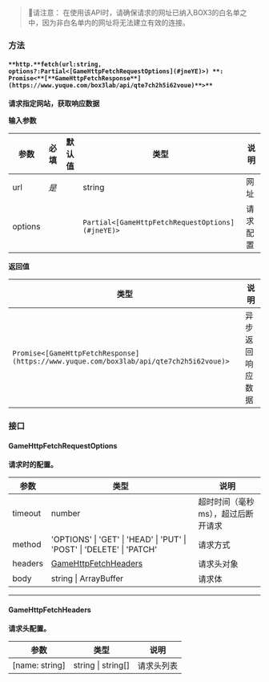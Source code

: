 > 🚫请注意：
> 在使用该API时，请确保请求的网址已纳入BOX3的白名单之中，因为非白名单内的网址将无法建立有效的连接。


### **方法**

#### `**http.**fetch(url:string, options?:Partial<[GameHttpFetchRequestOptions](#jneYE)>) **: Promise<**[**GameHttpFetchResponse**](https://www.yuque.com/box3lab/api/qte7ch2h5i62voue)**>**`
**请求指定网站，获取响应数据**

**输入参数**

| **参数** | **必填** | **默认值** | **类型** | **说明** |
| --- | --- | --- | --- | --- |
| url | _是_ | | string | 网址 |
| options | | | `Partial<[GameHttpFetchRequestOptions](#jneYE)>` | 请求配置 |

**返回值**

| **类型** | **说明** |
| --- | --- |
| `Promise<[GameHttpFetchResponse](https://www.yuque.com/box3lab/api/qte7ch2h5i62voue)>` | 异步返回响应数据 |



### **接口**

#### GameHttpFetchRequestOptions
**请求时的配置。**

| **参数** | **类型** | **说明** |
| --- | --- | --- |
| timeout | number | 超时时间（毫秒ms），超过后断开请求 |
| method | 'OPTIONS' &#124; 'GET' &#124; 'HEAD' &#124; 'PUT' &#124; 'POST' &#124; 'DELETE' &#124; 'PATCH' | 请求方式 |
| headers | [GameHttpFetchHeaders](#fCF4m) | 请求头对象 |
| body | string &#124; ArrayBuffer | 请求体 |


---


#### GameHttpFetchHeaders
**请求头配置。**

| **参数** | **类型** | **说明** |
| --- | --- | --- |
| [name: string] | string &#124; string[] | 请求头列表 |


